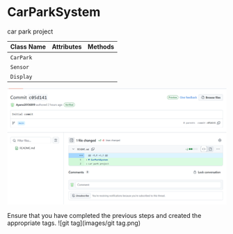 # CarParkSystem
car park project


| Class Name | Attributes | Methods |
| ---------- | ---------- | ------- |
| `CarPark`    |            |         |
| `Sensor`     |            |         |
| `Display`    |            |         |

![Initial commit](images/mu_image.png)

Ensure that you have completed the previous steps and created the appropriate tags. 
![git tag](images/git tag.png)